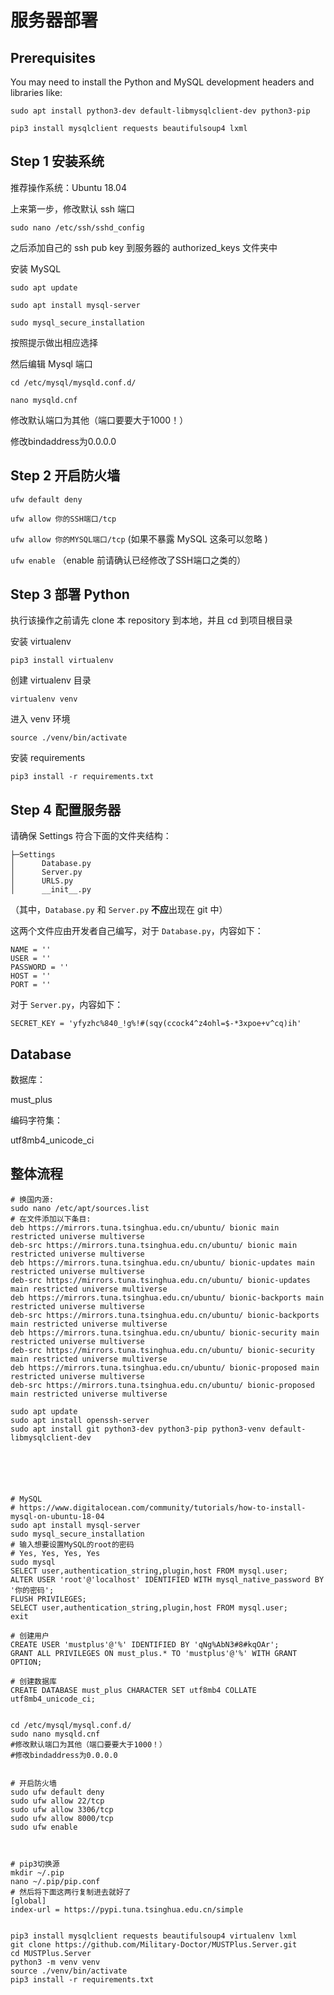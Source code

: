 # 服务器部署

## Prerequisites

You may need to install the Python and MySQL development headers and libraries like:

`sudo apt install python3-dev default-libmysqlclient-dev python3-pip`

`pip3 install mysqlclient requests beautifulsoup4 lxml`


## Step 1 安装系统

推荐操作系统：Ubuntu 18.04

上来第一步，修改默认 ssh 端口

`sudo nano /etc/ssh/sshd_config`

之后添加自己的 ssh pub key 到服务器的 authorized_keys 文件夹中

安装 MySQL

`sudo apt update`

`sudo apt install mysql-server`

`sudo mysql_secure_installation`

按照提示做出相应选择

然后编辑 Mysql 端口

`cd /etc/mysql/mysqld.conf.d/`

`nano mysqld.cnf`

修改默认端口为其他（端口要要大于1000！）

修改bindaddress为0.0.0.0

## Step 2 开启防火墙

`ufw default deny`

`ufw allow 你的SSH端口/tcp`

`ufw allow 你的MYSQL端口/tcp` (如果不暴露 MySQL 这条可以忽略 )

`ufw enable` （enable 前请确认已经修改了SSH端口之类的）

## Step 3 部署 Python

执行该操作之前请先 clone 本 repository 到本地，并且 cd 到项目根目录

安装 virtualenv

`pip3 install virtualenv`

创建 virtualenv 目录

`virtualenv venv`

进入 venv 环境

`source ./venv/bin/activate`

安装 requirements

`pip3 install -r requirements.txt`



## Step 4 配置服务器

请确保 Settings 符合下面的文件夹结构：
```
├─Settings
│      Database.py
│      Server.py
│      URLS.py
│      __init__.py
```
（其中，`Database.py` 和 `Server.py` **不应**出现在 git 中）

这两个文件应由开发者自己编写，对于 `Database.py`，内容如下：

```
NAME = ''
USER = ''
PASSWORD = ''
HOST = ''
PORT = ''
```

对于 `Server.py`，内容如下： 
```
SECRET_KEY = 'yfyzhc%840_!g%!#(sqy(ccock4^z4ohl=$-*3xpoe+v^cq)ih'
```

## Database

数据库：

must_plus

编码字符集：

utf8mb4_unicode_ci


## 整体流程

```
# 换国内源:
sudo nano /etc/apt/sources.list
# 在文件添加以下条目:
deb https://mirrors.tuna.tsinghua.edu.cn/ubuntu/ bionic main restricted universe multiverse
deb-src https://mirrors.tuna.tsinghua.edu.cn/ubuntu/ bionic main restricted universe multiverse
deb https://mirrors.tuna.tsinghua.edu.cn/ubuntu/ bionic-updates main restricted universe multiverse
deb-src https://mirrors.tuna.tsinghua.edu.cn/ubuntu/ bionic-updates main restricted universe multiverse
deb https://mirrors.tuna.tsinghua.edu.cn/ubuntu/ bionic-backports main restricted universe multiverse
deb-src https://mirrors.tuna.tsinghua.edu.cn/ubuntu/ bionic-backports main restricted universe multiverse
deb https://mirrors.tuna.tsinghua.edu.cn/ubuntu/ bionic-security main restricted universe multiverse
deb-src https://mirrors.tuna.tsinghua.edu.cn/ubuntu/ bionic-security main restricted universe multiverse
deb https://mirrors.tuna.tsinghua.edu.cn/ubuntu/ bionic-proposed main restricted universe multiverse
deb-src https://mirrors.tuna.tsinghua.edu.cn/ubuntu/ bionic-proposed main restricted universe multiverse

sudo apt update
sudo apt install openssh-server
sudo apt install git python3-dev python3-pip python3-venv default-libmysqlclient-dev 






# MySQL
# https://www.digitalocean.com/community/tutorials/how-to-install-mysql-on-ubuntu-18-04
sudo apt install mysql-server
sudo mysql_secure_installation
# 输入想要设置MySQL的root的密码
# Yes, Yes, Yes, Yes
sudo mysql
SELECT user,authentication_string,plugin,host FROM mysql.user;
ALTER USER 'root'@'localhost' IDENTIFIED WITH mysql_native_password BY '你的密码';
FLUSH PRIVILEGES;
SELECT user,authentication_string,plugin,host FROM mysql.user;
exit

# 创建用户
CREATE USER 'mustplus'@'%' IDENTIFIED BY 'qNg%AbN3#8#kqOAr';
GRANT ALL PRIVILEGES ON must_plus.* TO 'mustplus'@'%' WITH GRANT OPTION;

# 创建数据库 
CREATE DATABASE must_plus CHARACTER SET utf8mb4 COLLATE utf8mb4_unicode_ci;


cd /etc/mysql/mysql.conf.d/
sudo nano mysqld.cnf
#修改默认端口为其他（端口要要大于1000！）
#修改bindaddress为0.0.0.0


# 开启防火墙
sudo ufw default deny
sudo ufw allow 22/tcp
sudo ufw allow 3306/tcp
sudo ufw allow 8000/tcp
sudo ufw enable



# pip3切换源
mkdir ~/.pip
nano ~/.pip/pip.conf
# 然后将下面这两行复制进去就好了
[global]
index-url = https://pypi.tuna.tsinghua.edu.cn/simple


pip3 install mysqlclient requests beautifulsoup4 virtualenv lxml
git clone https://github.com/Military-Doctor/MUSTPlus.Server.git
cd MUSTPlus.Server
python3 -m venv venv
source ./venv/bin/activate
pip3 install -r requirements.txt
```
